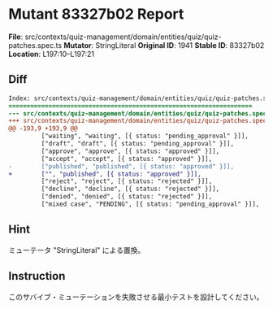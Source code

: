# Mutant 83327b02 Report

**File**: src/contexts/quiz-management/domain/entities/quiz/quiz-patches.spec.ts
**Mutator**: StringLiteral
**Original ID**: 1941
**Stable ID**: 83327b02
**Location**: L197:10–L197:21

## Diff

```diff
Index: src/contexts/quiz-management/domain/entities/quiz/quiz-patches.spec.ts
===================================================================
--- src/contexts/quiz-management/domain/entities/quiz/quiz-patches.spec.ts	original
+++ src/contexts/quiz-management/domain/entities/quiz/quiz-patches.spec.ts	mutated #1941
@@ -193,9 +193,9 @@
         ["waiting", "waiting", [{ status: "pending_approval" }]],
         ["draft", "draft", [{ status: "pending_approval" }]],
         ["approve", "approve", [{ status: "approved" }]],
         ["accept", "accept", [{ status: "approved" }]],
-        ["published", "published", [{ status: "approved" }]],
+        ["", "published", [{ status: "approved" }]],
         ["reject", "reject", [{ status: "rejected" }]],
         ["decline", "decline", [{ status: "rejected" }]],
         ["denied", "denied", [{ status: "rejected" }]],
         ["mixed case", "PENDING", [{ status: "pending_approval" }]],
```

## Hint

ミューテータ "StringLiteral" による置換。

## Instruction

このサバイブ・ミューテーションを失敗させる最小テストを設計してください。

